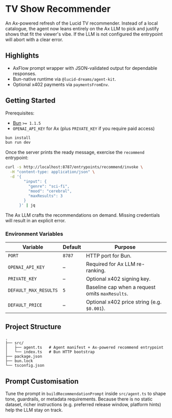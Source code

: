 # TV Show Recommender

An Ax-powered refresh of the Lucid TV recommender. Instead of a local catalogue, the agent now leans entirely on the Ax LLM to pick and justify shows that fit the viewer's vibe. If the LLM is not configured the entrypoint will abort with a clear error.

## Highlights
- AxFlow prompt wrapper with JSON-validated output for dependable responses.
- Bun-native runtime via `@lucid-dreams/agent-kit`.
- Optional x402 payments via `paymentsFromEnv`.

## Getting Started

Prerequisites:
- [Bun](https://bun.sh) `>= 1.1.5`
- `OPENAI_API_KEY` for Ax (plus `PRIVATE_KEY` if you require paid access)

```bash
bun install
bun run dev
```

Once the server prints the ready message, exercise the `recommend` entrypoint:

```bash
curl -s http://localhost:8787/entrypoints/recommend/invoke \
  -H "content-type: application/json" \
  -d '{
        "input": {
          "genre": "sci-fi",
          "mood": "cerebral",
          "maxResults": 3
        }
      }' | jq
```

The Ax LLM crafts the recommendations on demand. Missing credentials will result in an explicit error.

### Environment Variables

| Variable              | Default | Purpose |
| --------------------- | ------- | ------- |
| `PORT`                | `8787`  | HTTP port for Bun. |
| `OPENAI_API_KEY`      | –       | Required for Ax LLM re-ranking. |
| `PRIVATE_KEY`         | –       | Optional x402 signing key. |
| `DEFAULT_MAX_RESULTS` | `5`     | Baseline cap when a request omits `maxResults`. |
| `DEFAULT_PRICE`       | –       | Optional x402 price string (e.g. `$0.001`). |

## Project Structure

```
.
├── src/
│   ├── agent.ts   # Agent manifest + Ax-powered recommend entrypoint
│   └── index.ts   # Bun HTTP bootstrap
├── package.json
├── bun.lock
└── tsconfig.json
```

## Prompt Customisation

Tune the prompt in `buildRecommendationPrompt` inside `src/agent.ts` to shape tone, guardrails, or metadata requirements. Because there is no static dataset, richer instructions (e.g. preferred release window, platform hints) help the LLM stay on track.
